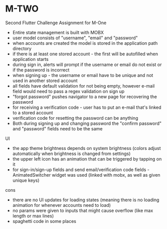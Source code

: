 # M-TWO

Second Flutter Challenge Assignment for M-One

- Entire state management is built with MOBX
- user model consists of "username", "email" and "password"
- when accounts are created the model is stored in the application path directory
- if there is at least one stored account - the first will be autofilled when application starts
- during sign in, alerts will prompt if the username or email do not exist or if the password is incorrect
- when signing up - the username or email have to be unique and not used in another stored account
- all fields have default validation for not being empty, however e-mail field would need to pass a regex validation on sign up
- "forgot password" pushes navigator to a new page for recovering the password
- for receiving a verification code - user has to put an e-mail that's linked to a stored account
- verification code for resetting the password can be anything
- Both during signing up and changing password the "confirm password" and "password" fields need to be the same

UI
- the app theme brightness depends on system brightness (colors adjust automatically when brightness is changed from settings)
- the upper left icon has an animation that can be triggered by tapping on it
- for sign-in/sign-up fields and send email/verification code fields - AnimatedSwitcher widget was used (linked with mobx, as well as given unique keys)

cons
- there are no UI updates for loading states (meaning there is no loading animation for whenever accounts need to load)
- no params were given to inputs that might cause overflow (like max length or max lines)
- spaghetti code in some places
